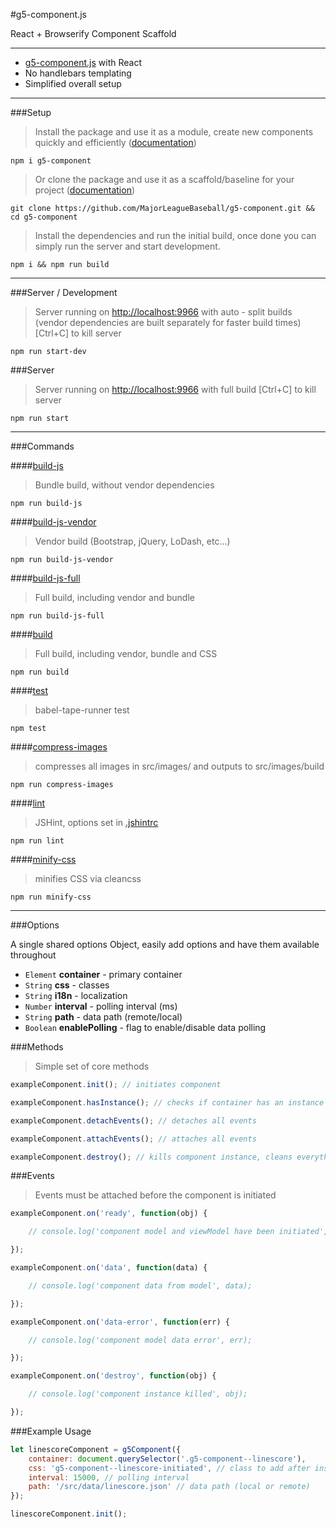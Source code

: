 #g5-component.js

React + Browserify Component Scaffold

---

* [g5-component.js](https://github.com/MajorLeagueBaseball/g5-component) with React
* No handlebars templating
* Simplified overall setup

---

###Setup

> Install the package and use it as a module, create new components quickly and efficiently ([documentation](https://github.com/MajorLeagueBaseball/g5-component/blob/master/docs/usage-module.md))

```
npm i g5-component
```

> Or clone the package and use it as a scaffold/baseline for your project ([documentation](https://github.com/MajorLeagueBaseball/g5-component/blob/master/docs/usage-scaffold.md))

```
git clone https://github.com/MajorLeagueBaseball/g5-component.git && cd g5-component
```

> Install the dependencies and run the initial build, once done you can simply run the server and start development.

```
npm i && npm run build
```

---

###Server / Development

> Server running on [http://localhost:9966](http://localhost:9966) with auto - split builds (vendor dependencies are built separately for faster build times) [Ctrl+C] to kill server

```
npm run start-dev
```

###Server

> Server running on [http://localhost:9966](http://localhost:9966) with full build [Ctrl+C] to kill server

```
npm run start
```

---

###Commands

####[build-js](https://github.com/MajorLeagueBaseball/g5-component/blob/master/package.json#L66)

> Bundle build, without vendor dependencies

```
npm run build-js
```

####[build-js-vendor](https://github.com/MajorLeagueBaseball/g5-component/blob/master/package.json#L67)

> Vendor build (Bootstrap, jQuery, LoDash, etc...)

```
npm run build-js-vendor
```

####[build-js-full](https://github.com/MajorLeagueBaseball/g5-component/blob/master/package.json#L68)

> Full build, including vendor and bundle

```
npm run build-js-full
```

####[build](https://github.com/MajorLeagueBaseball/g5-component/blob/master/package.json#L73)

> Full build, including vendor, bundle and CSS

```
npm run build
```

####[test](https://github.com/MajorLeagueBaseball/g5-component/blob/master/package.json#L80)

> babel-tape-runner test

```
npm test
```

####[compress-images](https://github.com/MajorLeagueBaseball/g5-component/blob/master/package.json#L64)

> compresses all images in src/images/ and outputs to src/images/build

```
npm run compress-images
```

####[lint](https://github.com/MajorLeagueBaseball/g5-component/blob/master/package.json#L84)

> JSHint, options set in [.jshintrc](https://github.com/MajorLeagueBaseball/g5-component/blob/master/.jshintrc)

```
npm run lint
```

####[minify-css](https://github.com/MajorLeagueBaseball/g5-component/blob/master/package.json#L78)

> minifies CSS via cleancss

```
npm run minify-css
```

---

###Options

A single shared options Object, easily add options and have them available throughout

* `Element` __container__ - primary container
* `String` __css__ - classes
* `String` __i18n__ - localization
* `Number` __interval__ - polling interval (ms)
* `String` __path__ - data path (remote/local)
* `Boolean` __enablePolling__ - flag to enable/disable data polling

###Methods

> Simple set of core methods

```js
exampleComponent.init(); // initiates component
```

```js
exampleComponent.hasInstance(); // checks if container has an instance of g5-component
```

```js
exampleComponent.detachEvents(); // detaches all events
```

```js
exampleComponent.attachEvents(); // attaches all events
```

```js
exampleComponent.destroy(); // kills component instance, cleans everything out to prevent memory leaks
```

###Events

> Events must be attached before the component is initiated

```js
exampleComponent.on('ready', function(obj) {

    // console.log('component model and viewModel have been initiated', obj);

});

exampleComponent.on('data', function(data) {

    // console.log('component data from model', data);

});

exampleComponent.on('data-error', function(err) {

    // console.log('component model data error', err);

});

exampleComponent.on('destroy', function(obj) {

    // console.log('component instance killed', obj);

});
```

###Example Usage

```js
let linescoreComponent = g5Component({
    container: document.querySelector('.g5-component--linescore'),
    css: 'g5-component--linescore-initiated', // class to add after instantiation
    interval: 15000, // polling interval
    path: '/src/data/linescore.json' // data path (local or remote)
});

linescoreComponent.init();
```
